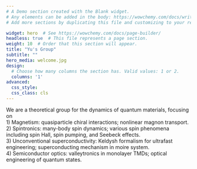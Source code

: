 ```yaml
---
# A Demo section created with the Blank widget.
# Any elements can be added in the body: https://wowchemy.com/docs/writing-markdown-latex/
# Add more sections by duplicating this file and customizing to your requirements.

widget: hero  # See https://wowchemy.com/docs/page-builder/
headless: true  # This file represents a page section.
weight: 10  # Order that this section will appear.
title: "Yu's Group"
subtitle: ""
hero_media: welcome.jpg
design:
  # Choose how many columns the section has. Valid values: 1 or 2.
  columns: '1'
advanced:
  css_style:
  css_class: cls
---
```


We are a theoretical group for the dynamics of quantum materials, focusing on <br />1) Magnetism: quasiparticle chiral interactions; nonlinear magnon transport. <br />2) Spintronics: many-body spin dynamics; various spin phenomena including spin Hall, spin pumping, and Seebeck effects. <br />3) Unconventional superconductivity: Keldysh formalism for ultrafast engineering; superconducting mechanism in moire system. <br />4) Semiconductor optics: valleytronics in monolayer TMDs; optical engineering of quantum states.

